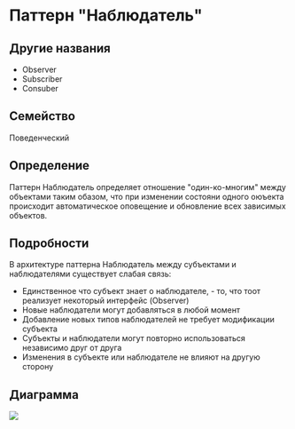 # Паттерн "Наблюдатель"

## Другие названия

- Observer
- Subscriber
- Consuber

## Семейство

Поведенческий

## Определение

Паттерн Наблюдатель определяет отношение "один-ко-многим" между объектами таким обазом, что при изменении состояни одного оюъекта происходит автоматическое оповещение и обновление всех зависимых объектов.

## Подробности

В архитектуре паттерна Наблюдатель между субъектами и наблюдателями существует слабая связь:

- Единственное что субъект знает о наблюдателе, - то, что тоот реализует некоторый интерфейс (Observer)
- Новые наблюдатели могут добавляться в любой момент
- Добавление новых типов наблюдателей не требует модификации субъекта
- Субъекты и наблюдатели могут повторно использоваться независимо друг от друга
- Изменения в субъекте или наблюдателе не влияют на другую сторону

## Диаграмма
![](https://upload.wikimedia.org/wikipedia/commons/b/bd/Observer_UML_smal.png)